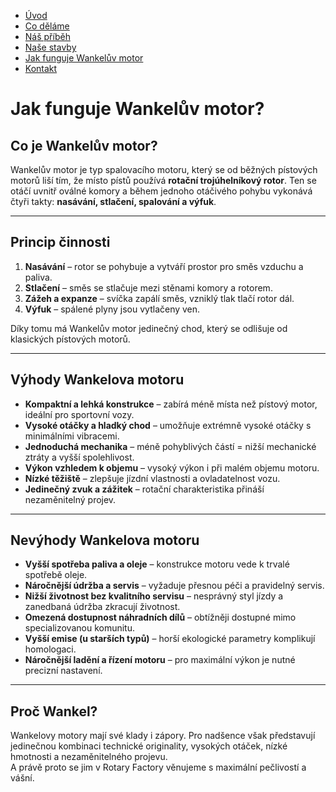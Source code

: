 - [Úvod](uvod.md)
- [Co děláme](codeláme.md)
- [Náš příběh](pribeh.md)
- [Naše stavby](projekty.md)
- [Jak funguje Wankelův motor](jakfunguje.md)
- [Kontakt](kontakt.md)

<!-- Hlavní nadpis -->
# Jak funguje Wankelův motor?

## Co je Wankelův motor?
Wankelův motor je typ spalovacího motoru, který se od běžných pístových motorů liší tím, že místo pístů používá **rotační trojúhelníkový rotor**. Ten se otáčí uvnitř oválné komory a během jednoho otáčivého pohybu vykonává čtyři takty: **nasávání, stlačení, spalování a výfuk**.

---

## Princip činnosti
1. **Nasávání** – rotor se pohybuje a vytváří prostor pro směs vzduchu a paliva.  
2. **Stlačení** – směs se stlačuje mezi stěnami komory a rotorem.  
3. **Zážeh a expanze** – svíčka zapálí směs, vzniklý tlak tlačí rotor dál.  
4. **Výfuk** – spálené plyny jsou vytlačeny ven.  

Díky tomu má Wankelův motor jedinečný chod, který se odlišuje od klasických pístových motorů.

---

## Výhody Wankelova motoru
- **Kompaktní a lehká konstrukce** – zabírá méně místa než pístový motor, ideální pro sportovní vozy.  
- **Vysoké otáčky a hladký chod** – umožňuje extrémně vysoké otáčky s minimálními vibracemi.  
- **Jednoduchá mechanika** – méně pohyblivých částí = nižší mechanické ztráty a vyšší spolehlivost.  
- **Výkon vzhledem k objemu** – vysoký výkon i při malém objemu motoru.  
- **Nízké těžiště** – zlepšuje jízdní vlastnosti a ovladatelnost vozu.  
- **Jedinečný zvuk a zážitek** – rotační charakteristika přináší nezaměnitelný projev.

---

## Nevýhody Wankelova motoru
- **Vyšší spotřeba paliva a oleje** – konstrukce motoru vede k trvalé spotřebě oleje.  
- **Náročnější údržba a servis** – vyžaduje přesnou péči a pravidelný servis.  
- **Nižší životnost bez kvalitního servisu** – nesprávný styl jízdy a zanedbaná údržba zkracují životnost.  
- **Omezená dostupnost náhradních dílů** – obtížněji dostupné mimo specializovanou komunitu.  
- **Vyšší emise (u starších typů)** – horší ekologické parametry komplikují homologaci.  
- **Náročnější ladění a řízení motoru** – pro maximální výkon je nutné precizní nastavení.  

---

## Proč Wankel?
Wankelovy motory mají své klady i zápory. Pro nadšence však představují jedinečnou kombinaci technické originality, vysokých otáček, nízké hmotnosti a nezaměnitelného projevu.  
A právě proto se jim v Rotary Factory věnujeme s maximální pečlivostí a vášní.